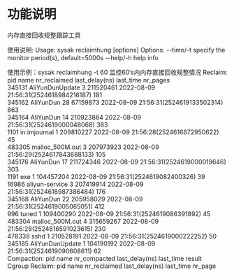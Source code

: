 # 功能说明
内存直接回收规整跟踪工具

使用说明:
Usage: sysak reclaimhung [options]
Options:
    --time/-t     specify the monitor period(s), default=5000s
    --help/-h     help info

使用示例：sysak reclaimhung -t 60 监控60‘s内内存直接回收规整情况
Reclaim:
pid                     name                    nr_reclaimed            last_delay(ns)          last_time                               nr_pages        
345131                  AliYunDunUpdate         3                       211520461               2022-08-09 21:56:31(2524618984216187)   181             
345162                  AliYunDun               28                      67159873                2022-08-09 21:56:31(2524619133502314)   863             
345164                  AliYunDun               14                      210923864               2022-08-09 21:56:31(2524619000048068)   383             
1101                    in:imjournal            1                       209810227               2022-08-09 21:56:28(2524616672950622)   45              
483305                  malloc_500M.out         3                       207973923               2022-08-09 21:56:29(2524617843688133)   105             
345176                  AliYunDun               17                      211724346               2022-08-09 21:56:31(2524619000019646)   303             
1191                    exe                     1                       104457204               2022-08-09 21:56:31(2524619082400326)   39              
16986                   aliyun-service          3                       207419914               2022-08-09 21:56:31(2524618987386484)   176             
345168                  AliYunDun               22                      205958029               2022-08-09 21:56:31(2524619005065051)   412             
996                     tuned                   1                       109400290               2022-08-09 21:56:31(2524619086391892)   45              
483304                  malloc_500M.out         4                       315659267               2022-08-09 21:56:28(2524616591023615)   230             
478338                  sshd                    1                       210528191               2022-08-09 21:56:31(2524619000222252)   50              
345185                  AliYunDunUpdate         1                       104190192               2022-08-09 21:56:31(2524619090608611)   62              
Compaction:
pid                     name                    nr_compacted            last_delay(ns)          last_time                               result          
Cgroup Reclaim:
pid                     name                    nr_reclaimed            last_delay(ns)          last_time                               nr_page
